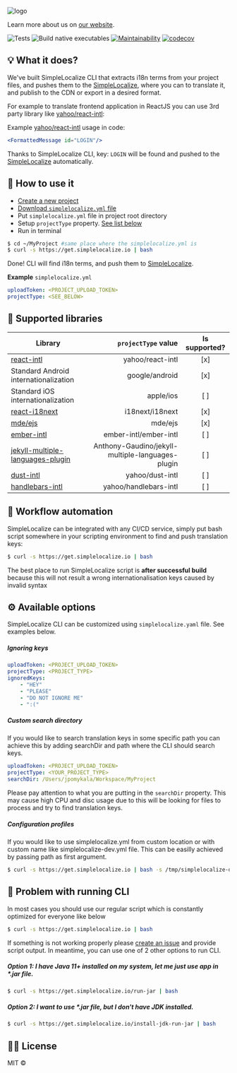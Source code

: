 ![logo](https://simplelocalize.io/public/github-banner-cli.png)

Learn more about us on [our website](https://simplelocalize.io).

![Tests](https://github.com/simplelocalize/simplelocalize-cli/workflows/Run%20Tests/badge.svg)
![Build native executables](https://github.com/simplelocalize/simplelocalize-cli/workflows/Build%20executables/badge.svg?branch=master)
[![Maintainability](https://api.codeclimate.com/v1/badges/af2f6a7680929a8dba41/maintainability)](https://codeclimate.com/github/simplelocalize/simplelocalize-cli/maintainability)
[![codecov](https://codecov.io/gh/simplelocalize/simplelocalize-cli/branch/master/graph/badge.svg)](https://codecov.io/gh/simplelocalize/simplelocalize-cli)

## 💡 What it does?

We've built SimpleLocalize CLI that extracts i18n terms from your project files, and pushes them to the [SimpleLocalize](https://app.simplelocalize.io), where you can to translate it, and publish to the CDN or export in a desired format.

For example to translate frontend application in ReactJS you can use 3rd party library like [yahoo/react-intl](https://github.com/yahoo/react-intl):

Example [yahoo/react-intl](https://github.com/yahoo/react-intl) usage in code:
```jsx
<FormattedMessage id="LOGIN"/>
```

Thanks to SimpleLocalize CLI, key: `LOGIN`  will be found and pushed to the [SimpleLocalize](https://app.simplelocalize.io) automatically.

## 🚀 How to use it

* [Create a new project](https://app.simplelocalize.io/dashboard)
* [Download `simplelocalize.yml` file](https://i.imgur.com/7LFtHeG.png)
* Put `simplelocalize.yml` file in project root directory
* Setup `projectType` property. [See list below](https://github.com/simplelocalize/simplelocalize-cli#-supported-libraries)
* Run in terminal

```bash
$ cd ~/MyProject #same place where the simplelocalize.yml is
$ curl -s https://get.simplelocalize.io | bash
```

Done! CLI will find i18n terms, and push them to [SimpleLocalize](https://app.simplelocalize.io).

**Example** `simplelocalize.yml`

```yaml
uploadToken: <PROJECT_UPLOAD_TOKEN>
projectType: <SEE_BELOW>
```

## 🔌 Supported libraries

| Library | `projectType` value | Is supported? | 
| ------------- |-------------:|:----:|
| [react-intl](https://github.com/yahoo/react-intl)      | yahoo/react-intl | [x]
| Standard Android internationalization | google/android      |    [x] |
| Standard iOS internationalization | apple/ios      |    [ ] |
| [react-i18next](https://github.com/i18next/react-i18next) | i18next/i18next      |    [x] |
| [mde/ejs](https://github.com/mde/ejs) | mde/ejs | [x] |
| [ember-intl](https://github.com/ember-intl/ember-intl) | ember-intl/ember-intl      |    [ ] |
| [jekyll-multiple-languages-plugin](https://github.com/Anthony-Gaudino/jekyll-multiple-languages-plugin)      | Anthony-Gaudino/jekyll-multiple-languages-plugin      |   [ ] |
| [dust-intl](https://github.com/yahoo/dust-intl) | yahoo/dust-intl      |    [ ] |
| [handlebars-intl](https://github.com/yahoo/handlebars-intl) | yahoo/handlebars-intl      |    [ ] |


## 🤖 Workflow automation

SimpleLocalize can be integrated with any CI/CD service, simply put bash script somewhere in your scripting environment to find and push translation keys:

```bash
$ curl -s https://get.simplelocalize.io | bash
```
The best place to run SimpleLocalize script is **after successful build** because this will not result a wrong internationalisation keys caused by invalid syntax

## ⚙️ Available options
SimpleLocalize CLI can be customized using `simplelocalize.yaml` file. See examples below.

##### Ignoring keys

```yaml
uploadToken: <PROJECT_UPLOAD_TOKEN>
projectType: <PROJECT_TYPE>
ignoredKeys:
    - "HEY"
    - "PLEASE"
    - "DO NOT IGNORE ME"
    - ":("
```

##### Custom search directory
If you would like to search translation keys in some specific path you  can achieve this by adding searchDir and path where the CLI should search keys.

```yaml
uploadToken: <PROJECT_UPLOAD_TOKEN>
projectType: <YOUR_PROJECT_TYPE>
searchDir: /Users/jpomykala/Workspace/MyProject
```
Please pay attention to what you are putting in the `searchDir` property. This may cause high CPU and disc usage due to this will be looking for files to process and try to find translation keys.

##### Configuration profiles
If you would like to use simplelocalize.yml from custom location or with custom name like simplelocalize-dev.yml file. This can be easilly achieved by passing path as first argument.

```bash
$ curl -s https://get.simplelocalize.io | bash -s /tmp/simplelocalize-dev.yml
```

## 🤯 Problem with running CLI

In most cases you should use our regular script which is constantly optimized for everyone like below
```bash
$ curl -s https://get.simplelocalize.io | bash
```
If something is not working properly please [create an issue](https://github.com/simplelocalize/simplelocalize-cli/issues/new) and provide script output. In meantime, you can use one of 2 other options to run CLI.


##### Option 1: I have Java 11+ installed on my system, let me just use app in *.jar file. 
```bash
$ curl -s https://get.simplelocalize.io/run-jar | bash
```

##### Option 2: I want to use *.jar file, but I don't have JDK installed.
```bash
$ curl -s https://get.simplelocalize.io/install-jdk-run-jar | bash
```


## 👩‍⚖️ License

MIT © 

